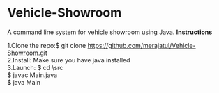 # Vehicle-Showroom
A command line system for vehicle showroom using Java.
**Instructions**

1.Clone the repo:$ git clone https://github.com/merajatul/Vehicle-Showroom.git<br/>
2.Install: Make sure you have java installed<br/>
3.Launch: $ cd \src<br/>
          $ javac Main.java<br/>
          $ java Main


